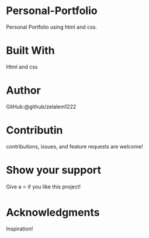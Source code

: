 
# Personal-Portfolio

 Personal Portfolio using html and css.

# Built With
  Html and css

# Author
 GitHub:@github/zelalem1222

# Contributin

 contributions, issues, and feature requests are welcome!

# Show your support

 Give a ⭐️ if you like this project!

# Acknowledgments 

 Inspiration!
